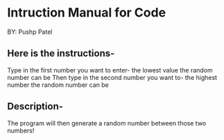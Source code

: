 # Intruction Manual for Code

BY: Pushp Patel

## Here is the instructions- 
  Type in the first number you want to enter- the lowest value the random number can be
  Then type in the second number you want to- the highest number the random number can be

## Description- 
  The program will then generate a random number between those two numbers!
 
